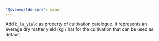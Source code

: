 ```yaml
---
"@svenvw/fdm-core": minor
---
```


Add `b_lu_yield` as property of cultivation catalogue. It represents an average dry matter yield (kg / ha) for the cultivation that can be used as default
